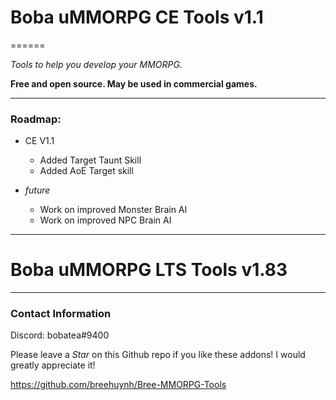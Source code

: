 # Boba uMMORPG CE Tools v1.1
======

*Tools to help you develop your MMORPG.*

**Free and open source. May be used in commercial games.**

------

### Roadmap:
* CE V1.1
  * Added Target Taunt Skill
  * Added AoE Target skill
 
* *future*
  * Work on improved Monster Brain AI
  * Work on improved NPC Brain AI
  
------
  
# Boba uMMORPG LTS Tools v1.83

------

### Contact Information
Discord: bobatea#9400

Please leave a *Star* on this Github repo if you like these addons! I would greatly appreciate it!

https://github.com/breehuynh/Bree-MMORPG-Tools



